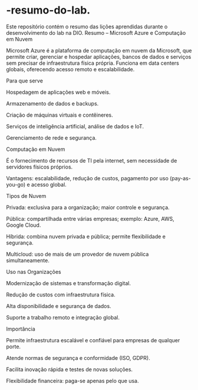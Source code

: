 # -resumo-do-lab.
Este repositório contém o resumo das lições aprendidas durante o desenvolvimento do lab na DIO.
Resumo – Microsoft Azure e Computação em Nuvem

Microsoft Azure é a plataforma de computação em nuvem da Microsoft, que permite criar, gerenciar e hospedar aplicações, bancos de dados e serviços sem precisar de infraestrutura física própria. Funciona em data centers globais, oferecendo acesso remoto e escalabilidade.

Para que serve

Hospedagem de aplicações web e móveis.

Armazenamento de dados e backups.

Criação de máquinas virtuais e contêineres.

Serviços de inteligência artificial, análise de dados e IoT.

Gerenciamento de rede e segurança.

Computação em Nuvem

É o fornecimento de recursos de TI pela internet, sem necessidade de servidores físicos próprios.

Vantagens: escalabilidade, redução de custos, pagamento por uso (pay-as-you-go) e acesso global.

Tipos de Nuvem

Privada: exclusiva para a organização; maior controle e segurança.

Pública: compartilhada entre várias empresas; exemplo: Azure, AWS, Google Cloud.

Híbrida: combina nuvem privada e pública; permite flexibilidade e segurança.

Multicloud: uso de mais de um provedor de nuvem pública simultaneamente.

Uso nas Organizações

Modernização de sistemas e transformação digital.

Redução de custos com infraestrutura física.

Alta disponibilidade e segurança de dados.

Suporte a trabalho remoto e integração global.

Importância

Permite infraestrutura escalável e confiável para empresas de qualquer porte.

Atende normas de segurança e conformidade (ISO, GDPR).

Facilita inovação rápida e testes de novas soluções.

Flexibilidade financeira: paga-se apenas pelo que usa.
